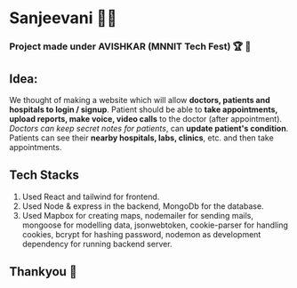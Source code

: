# Sanjeevani :health_worker:
### Project made under AVISHKAR (MNNIT Tech Fest) :trophy: :1st_place_medal:

## Idea:
  We thought of making a website which will allow **doctors, patients and hospitals to login / signup**. Patient should be able to **take appointments, upload reports, make voice, video calls**
  to the doctor (after appointment). 
  *Doctors can keep secret notes for patients*, can **update patient's condition**.
  Patients can see their **nearby hospitals, labs, clinics**, etc. and then take appointments.
  
## Tech Stacks
  1. Used React and tailwind for frontend.
  1. Used Node & express in the backend, MongoDb for the database.
  1. Used Mapbox for creating maps, nodemailer for sending mails, mongoose for modelling data, jsonwebtoken, cookie-parser for handling cookies, bcrypt for hashing password, nodemon as development dependency for running backend server.
 
  
 ## Thankyou :pray:
